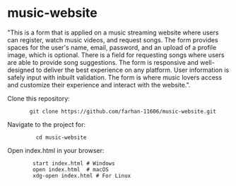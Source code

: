 # music-website


"This is a form that is applied on a music streaming website where users can register, watch music videos, and request songs. The form provides spaces for the user's name, email, password, and an upload of a profile image, which is optional. There is a field for requesting songs where users are able to provide song suggestions. The form is responsive and well-designed to deliver the best experience on any platform. User information is safely input with inbuilt validation. The form is where music lovers access and customize their experience and interact with the website.".


Clone this repository:

           git clone https://github.com/farhan-11606/music-website.git

Navigate to the project for:

             cd music-website


Open index.html in your browser:

            start index.html # Windows
            open index.html  # macOS
            xdg-open index.html # For Linux
